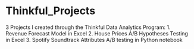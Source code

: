 # Thinkful_Projects
3 Projects I created through the Thinkful Data Analytics Program:
      1. Revenue Forecast Model in Excel
      2. House Prices A/B Hypotheses Testing in Excel 
      3. Spotify Soundtrack Attributes A/B testing in Python notebook

